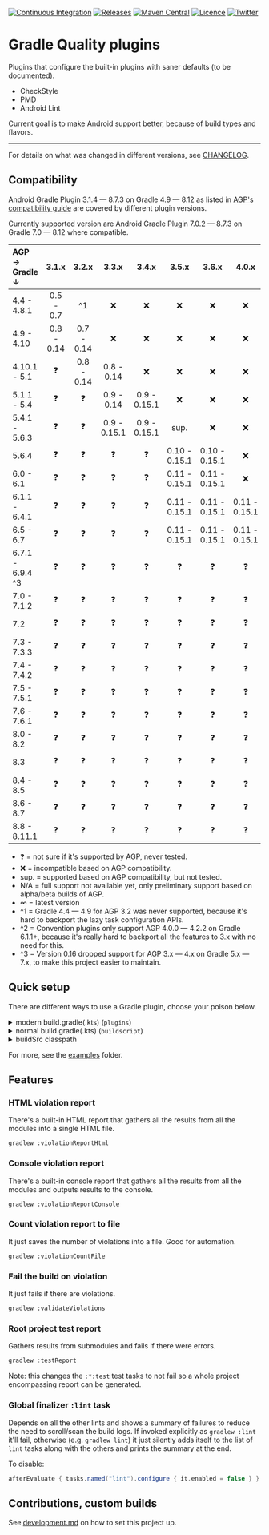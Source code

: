 [![Continuous Integration](https://github.com/TWiStErRob/net.twisterrob.gradle/actions/workflows/CI.yml/badge.svg)](https://github.com/TWiStErRob/net.twisterrob.gradle/actions/workflows/CI.yml)
[![Releases](https://img.shields.io/github/v/release/twisterrob/net.twisterrob.gradle)](
https://github.com/TWiStErRob/net.twisterrob.gradle/releases)
[![Maven Central](https://img.shields.io/maven-central/v/net.twisterrob.gradle/twister-quality)](
https://search.maven.org/search?q=g:net.twisterrob.gradle)
[![Licence](https://img.shields.io/github/license/twisterrob/net.twisterrob.gradle)](
https://github.com/TWiStErRob/net.twisterrob.gradle/blob/main/LICENCE)
[![Twitter](https://img.shields.io/twitter/follow/twisterrob?style=social)](
https://twitter.com/twisterrob)

# Gradle Quality plugins

Plugins that configure the built-in plugins with saner defaults (to be documented).
 * CheckStyle
 * PMD
 * Android Lint

Current goal is to make Android support better, because of build types and flavors.

---

For details on what was changed in different versions, see [CHANGELOG](CHANGELOG.md).

## Compatibility

Android Gradle Plugin 3.1.4 — 8.7.3 on Gradle 4.9 — 8.12 as listed in
[AGP's compatibility guide](https://developer.android.com/studio/releases/gradle-plugin#updating-gradle)
are covered by different plugin versions.

Currently supported version are Android Gradle Plugin 7.0.2 — 8.7.3 on Gradle 7.0 — 8.12 where compatible.

| AGP →<br/>Gradle ↓ |   3.1.x    |   3.2.x    |    3.3.x     |    3.4.x     |     3.5.x     |     3.6.x     |     4.0.x     |     4.1.x     |   4.2.x ^3    |  7.0.x   |  7.1.x   |  7.2.x   |  7.3.x   |  7.4.x   |  8.0.x   |  8.1.x   |  8.2.x   |  8.3.x   |  8.4.x   |
|:-------------------|:----------:|:----------:|:------------:|:------------:|:-------------:|:-------------:|:-------------:|:-------------:|:-------------:|:--------:|:--------:|:--------:|:--------:|:--------:|:--------:|:--------:|:--------:|:--------:|:--------:|
| 4.4 - 4.8.1        | 0.5 - 0.7  |     ^1     |      ❌       |      ❌       |       ❌       |       ❌       |       ❌       |       ❌       |       ❌       |    ❌     |    ❌     |    ❌     |    ❌     |    ❌     |    ❌     |    ❌     |    ❌     |    ❌     |    ❌     |
| 4.9 - 4.10         | 0.8 - 0.14 | 0.7 - 0.14 |      ❌       |      ❌       |       ❌       |       ❌       |       ❌       |       ❌       |       ❌       |    ❌     |    ❌     |    ❌     |    ❌     |    ❌     |    ❌     |    ❌     |    ❌     |    ❌     |    ❌     |
| 4.10.1 - 5.1       |     ❓      | 0.8 - 0.14 |  0.8 - 0.14  |      ❌       |       ❌       |       ❌       |       ❌       |       ❌       |       ❌       |    ❌     |    ❌     |    ❌     |    ❌     |    ❌     |    ❌     |    ❌     |    ❌     |    ❌     |    ❌     |
| 5.1.1 - 5.4        |     ❓      |     ❓      |  0.9 - 0.14  | 0.9 - 0.15.1 |       ❌       |       ❌       |       ❌       |       ❌       |       ❌       |    ❌     |    ❌     |    ❌     |    ❌     |    ❌     |    ❌     |    ❌     |    ❌     |    ❌     |    ❌     |
| 5.4.1 - 5.6.3      |     ❓      |     ❓      | 0.9 - 0.15.1 | 0.9 - 0.15.1 |     sup.      |       ❌       |       ❌       |       ❌       |       ❌       |    ❌     |    ❌     |    ❌     |    ❌     |    ❌     |    ❌     |    ❌     |    ❌     |    ❌     |    ❌     |
| 5.6.4              |     ❓      |     ❓      |      ❓       |      ❓       | 0.10 - 0.15.1 | 0.10 - 0.15.1 |       ❌       |       ❌       |       ❌       |    ❌     |    ❌     |    ❌     |    ❌     |    ❌     |    ❌     |    ❌     |    ❌     |    ❌     |    ❌     |
| 6.0 - 6.1          |     ❓      |     ❓      |      ❓       |      ❓       | 0.11 - 0.15.1 | 0.11 - 0.15.1 |       ❌       |       ❌       |       ❌       |    ❌     |    ❌     |    ❌     |    ❌     |    ❌     |    ❌     |    ❌     |    ❌     |    ❌     |    ❌     |
| 6.1.1 - 6.4.1      |     ❓      |     ❓      |      ❓       |      ❓       | 0.11 - 0.15.1 | 0.11 - 0.15.1 | 0.11 - 0.15.1 |       ❌       |       ❌       |    ❌     |    ❌     |    ❌     |    ❌     |    ❌     |    ❌     |    ❌     |    ❌     |    ❌     |    ❌     |
| 6.5 - 6.7          |     ❓      |     ❓      |      ❓       |      ❓       | 0.11 - 0.15.1 | 0.11 - 0.15.1 | 0.11 - 0.15.1 | 0.11 - 0.15.1 |       ❌       |    ❌     |    ❌     |    ❌     |    ❌     |    ❌     |    ❌     |    ❌     |    ❌     |    ❌     |    ❌     |
| 6.7.1 - 6.9.4 ^3   |     ❓      |     ❓      |      ❓       |      ❓       |       ❓       |       ❓       |       ❓       | 0.11 - 0.15.1 | 0.11 - 0.15.1 |    ❌     |    ❌     |    ❌     |    ❌     |    ❌     |    ❌     |    ❌     |    ❌     |    ❌     |    ❌     |
| 7.0 - 7.1.2        |     ❓      |     ❓      |      ❓       |      ❓       |       ❓       |       ❓       |       ❓       |       ❓       | 0.13 - 0.15.1 | 0.13 - ∞ |    ❌     |    ❌     |    ❌     |    ❌     |    ❌     |    ❌     |    ❌     |    ❌     |    ❌     |
| 7.2                |     ❓      |     ❓      |      ❓       |      ❓       |       ❓       |       ❓       |       ❓       |       ❓       | 0.13 - 0.15.1 | 0.13 - ∞ | 0.14 - ∞ |    ❌     |    ❌     |    ❌     |    ❌     |    ❌     |    ❌     |    ❌     |    ❌     |
| 7.3 - 7.3.3        |     ❓      |     ❓      |      ❓       |      ❓       |       ❓       |       ❓       |       ❓       |       ❓       | 0.13 - 0.15.1 | 0.13 - ∞ | 0.14 - ∞ | 0.14 - ∞ |    ❌     |    ❌     |    ❌     |    ❌     |    ❌     |    ❌     |    ❌     |
| 7.4 - 7.4.2        |     ❓      |     ❓      |      ❓       |      ❓       |       ❓       |       ❓       |       ❓       |       ❓       | 0.14 - 0.15.1 | 0.14 - ∞ | 0.14 - ∞ | 0.14 - ∞ | 0.15 - ∞ |    ❌     |    ❌     |    ❌     |    ❌     |    ❌     |    ❌     |
| 7.5 - 7.5.1        |     ❓      |     ❓      |      ❓       |      ❓       |       ❓       |       ❓       |       ❓       |       ❓       | 0.14 - 0.15.1 | 0.14 - ∞ | 0.14 - ∞ | 0.14 - ∞ | 0.15 - ∞ | 0.15 - ∞ |    ❌     |    ❌     |    ❌     |    ❌     |    ❌     |
| 7.6 - 7.6.1        |     ❓      |     ❓      |      ❓       |      ❓       |       ❓       |       ❓       |       ❓       |       ❓       | 0.14 - 0.15.1 | 0.14 - ∞ | 0.14 - ∞ | 0.14 - ∞ | 0.15 - ∞ | 0.15 - ∞ |    ❌     |    ❌     |    ❌     |    ❌     |    ❌     |
| 8.0 - 8.2          |     ❓      |     ❓      |      ❓       |      ❓       |       ❓       |       ❓       |       ❓       |       ❓       |       ❓       |    ❓     |    ❓     |    ❓     |    ❓     | 0.15 - ∞ | 0.16 - ∞ | 0.16 - ∞ |    ❌     |    ❌     |    ❌     |
| 8.3                |     ❓      |     ❓      |      ❓       |      ❓       |       ❓       |       ❓       |       ❓       |       ❓       |       ❓       |    ❓     |    ❓     |    ❓     |    ❓     | 0.17 - ∞ | 0.17 - ∞ | 0.17 - ∞ | 0.17 - ∞ |    ❌     |    ❌     |
| 8.4 - 8.5          |     ❓      |     ❓      |      ❓       |      ❓       |       ❓       |       ❓       |       ❓       |       ❓       |       ❓       |    ❓     |    ❓     |    ❓     |    ❓     | 0.17 - ∞ | 0.17 - ∞ | 0.17 - ∞ | 0.17 - ∞ | 0.17 - ∞ |    ❌     |
| 8.6 - 8.7          |     ❓      |     ❓      |      ❓       |      ❓       |       ❓       |       ❓       |       ❓       |       ❓       |       ❓       |    ❓     |    ❓     |    ❓     |    ❓     | 0.17 - ∞ | 0.17 - ∞ | 0.17 - ∞ | 0.17 - ∞ | 0.17 - ∞ | 0.17 - ∞ |
| 8.8 - 8.11.1       |     ❓      |     ❓      |      ❓       |      ❓       |       ❓       |       ❓       |       ❓       |       ❓       |       ❓       |    ❓     |    ❓     |    ❓     |    ❓     | 0.18 - ∞ | 0.18 - ∞ | 0.18 - ∞ | 0.18 - ∞ | 0.18 - ∞ | 0.18 - ∞ |

 * ❓ = not sure if it's supported by AGP, never tested.
 * ❌ = incompatible based on AGP compatibility.
 * sup. = supported based on AGP compatibility, but not tested.
 * N/A = full support not available yet, only preliminary support based on alpha/beta builds of AGP.
 * ∞ = latest version
 * ^1 = Gradle 4.4 — 4.9 for AGP 3.2 was never supported, because it's hard to backport the lazy task configuration APIs.
 * ^2 = Convention plugins only support AGP 4.0.0 — 4.2.2 on Gradle 6.1.1+, because it's really hard to backport all the features to 3.x with no need for this.
 * ^3 = Version 0.16 dropped support for AGP 3.x — 4.x on Gradle 5.x — 7.x, to make this project easier to maintain.

## Quick setup
There are different ways to use a Gradle plugin, choose your poison below.
<details>
	<summary>modern build.gradle(.kts) (<code>plugins</code>)</summary>

```gradle
plugins {
	id("net.twisterrob.gradle.plugin.quality") version "x.y"
}
```
</details>

<details>
	<summary>normal build.gradle(.kts) (<code>buildscript</code>)</summary>

```gradle
buildscript {
	repositories {
		mavenCentral()
	}
	dependencies {
		classpath("net.twisterrob.gradle:twister-quality:x.y")
	}
}
// Kotlin
apply(plugin = "net.twisterrob.gradle.plugin.quality")
// Groovy
apply plugin: "net.twisterrob.gradle.plugin.quality"
```

</details>

<details>
	<summary>buildSrc classpath</summary>

#### `buildSrc/build.gradle(.kts)`

```gradle
repositories {
	mavenCentral()
}
dependencies {
	implementation("net.twisterrob.gradle:twister-quality:x.y")
}
```

#### `build.gradle(.kts)`

```gradle
// Kotlin
apply(plugin = "net.twisterrob.gradle.plugin.quality")
// Groovy
apply plugin: "net.twisterrob.gradle.plugin.quality"
```

</details>

For more, see the [examples](docs/examples) folder.

## Features

### HTML violation report

There's a built-in HTML report that gathers all the results from all the modules into a single HTML file.

```shell
gradlew :violationReportHtml
```

### Console violation report

There's a built-in console report that gathers all the results from all the modules and outputs results to the console.

```shell
gradlew :violationReportConsole
```

### Count violation report to file

It just saves the number of violations into a file. Good for automation.

```shell
gradlew :violationCountFile
```

### Fail the build on violation

It just fails if there are violations.

```shell
gradlew :validateViolations
```

### Root project test report

Gathers results from submodules and fails if there were errors.

```groovy
gradlew :testReport
```

Note: this changes the `:*:test` test tasks to not fail so a whole project encompassing report can be generated.

### Global finalizer `:lint` task
Depends on all the other lints and shows a summary of failures to reduce the need to scroll/scan the build logs.
If invoked explicitly as `gradlew :lint` it'll fail, otherwise (e.g. `gradlew lint`) it just silently adds itself to the list of `lint` tasks along with the others and prints the summary at the end.

To disable:

```gradle
afterEvaluate { tasks.named("lint").configure { it.enabled = false } }
```

## Contributions, custom builds

See [development.md](docs/development.md) on how to set this project up.
